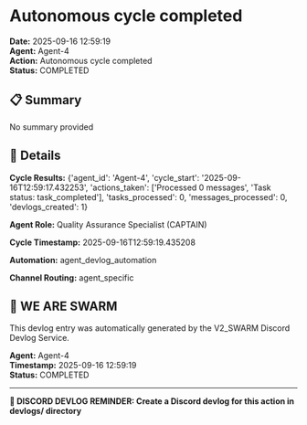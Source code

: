 # Autonomous cycle completed

**Date:** 2025-09-16 12:59:19  
**Agent:** Agent-4  
**Action:** Autonomous cycle completed  
**Status:** COMPLETED

## 📋 Summary

No summary provided

## 🎯 Details

**Cycle Results:** {'agent_id': 'Agent-4', 'cycle_start': '2025-09-16T12:59:17.432253', 'actions_taken': ['Processed 0 messages', 'Task status: task_completed'], 'tasks_processed': 0, 'messages_processed': 0, 'devlogs_created': 1}

**Agent Role:** Quality Assurance Specialist (CAPTAIN)

**Cycle Timestamp:** 2025-09-16T12:59:19.435208

**Automation:** agent_devlog_automation

**Channel Routing:** agent_specific

## 🐝 WE ARE SWARM

This devlog entry was automatically generated by the V2_SWARM Discord Devlog Service.

**Agent:** Agent-4  
**Timestamp:** 2025-09-16 12:59:19  
**Status:** COMPLETED

---

**📝 DISCORD DEVLOG REMINDER: Create a Discord devlog for this action in devlogs/ directory**
